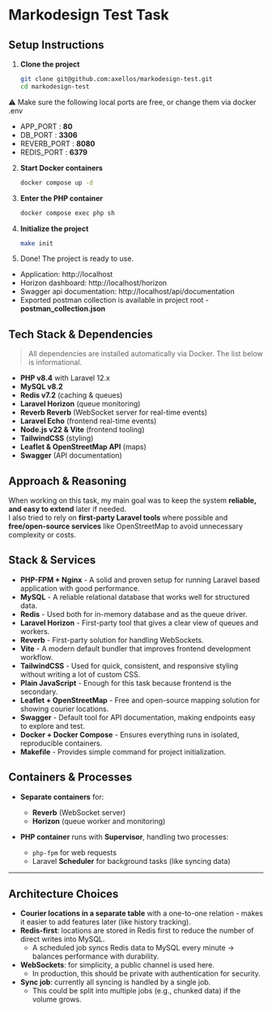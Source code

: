# Markodesign Test Task

## Setup Instructions

1. **Clone the project**
   ```bash
   git clone git@github.com:axellos/markodesign-test.git
   cd markodesign-test

⚠️ Make sure the following local ports are free, or change them via docker .env
* APP_PORT : **80**
* DB_PORT : **3306**
* REVERB_PORT : **8080**
* REDIS_PORT : **6379**

2. **Start Docker containers**
    ```bash
   docker compose up -d
3. **Enter the PHP container**
    ```bash
   docker compose exec php sh
4. **Initialize the project**
    ```bash
   make init
5. Done! The project is ready to use. 

* Application: http://localhost
* Horizon dashboard: http://localhost/horizon
* Swagger api documentation: http://localhost/api/documentation
* Exported postman collection is available in project root - **postman_collection.json**

## Tech Stack & Dependencies

> All dependencies are installed automatically via Docker. The list below is informational.

- **PHP v8.4** with Laravel 12.x
- **MySQL v8.2**
- **Redis v7.2** (caching & queues)
- **Laravel Horizon** (queue monitoring)
- **Reverb Reverb** (WebSocket server for real-time events)
- **Laravel Echo** (frontend real-time events)
- **Node.js v22 & Vite** (frontend tooling)
- **TailwindCSS** (styling)
- **Leaflet & OpenStreetMap API** (maps)
- **Swagger** (API documentation)

## Approach & Reasoning

When working on this task, my main goal was to keep the system **reliable, and easy to extend** later if needed.  
I also tried to rely on **first-party Laravel tools** where possible and **free/open-source services** like OpenStreetMap to avoid unnecessary complexity or costs.

## Stack & Services

- **PHP-FPM + Nginx** - A solid and proven setup for running Laravel based application with good performance.
- **MySQL** - A reliable relational database that works well for structured data.
- **Redis** - Used both for in-memory database and as the queue driver.
- **Laravel Horizon** - First-party tool that gives a clear view of queues and workers.
- **Reverb** - First-party solution for handling WebSockets.
- **Vite** - A modern default bundler that improves frontend development workflow.
- **TailwindCSS** - Used for quick, consistent, and responsive styling without writing a lot of custom CSS.
- **Plain JavaScript** - Enough for this task because frontend is the secondary.
- **Leaflet + OpenStreetMap** - Free and open-source mapping solution for showing courier locations.
- **Swagger** - Default tool for API documentation, making endpoints easy to explore and test.
- **Docker + Docker Compose** - Ensures everything runs in isolated, reproducible containers.
- **Makefile** - Provides simple command for project initialization.

## Containers & Processes

- **Separate containers** for:
    - **Reverb** (WebSocket server)
    - **Horizon** (queue worker and monitoring)

- **PHP container** runs with **Supervisor**, handling two processes:
    - `php-fpm` for web requests
    - Laravel **Scheduler** for background tasks (like syncing data)

---

## Architecture Choices

- **Courier locations in a separate table** with a one-to-one relation - makes it easier to add features later (like history tracking).
- **Redis-first**: locations are stored in Redis first to reduce the number of direct writes into MySQL.
    - A scheduled job syncs Redis data to MySQL every minute → balances performance with durability.
- **WebSockets**: for simplicity, a public channel is used here.
    - In production, this should be private with authentication for security.
- **Sync job**: currently all syncing is handled by a single job.
    - This could be split into multiple jobs (e.g., chunked data) if the volume grows.  
